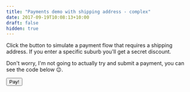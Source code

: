 ```yaml
---
title: "Payments demo with shipping address - complex"
date: 2017-09-19T10:08:13+10:00
draft: false
hidden: true
---
```


Click the button to simulate a payment flow that requires a shipping address. If you enter a specific suburb you'll get a secret discount.

Don't worry, I'm not going to actually try and submit a payment, you can see the code below :wink:.

<button>Pay!</button>
<ul></ul>

<script data-preview-code>
    document.getElementsByTagName('button')[0].addEventListener('click', (e) => {
        const methods = [{
            supportedMethods: ['basic-card'],
            data: {
                supportedNetworks: ['visa', 'mastercard', 'amex'],
                supportedTypes: ['credit', 'debit']
            }
        }];

        const standardShippingOptions = [{
            id: 'standard',
            label: 'Standard shipping',
            amount: {currency: 'AUD', value: '0.00'},
            selected: true,
        }, {
            id: 'express',
            label: 'Express shipping',
            amount: {currency: 'AUD', value: '12.00'},
        }];

        let paymentDetails = {
            total: {
                label: 'You owe me',
                amount: {
                    currency: 'AUD',
                    value: 42
                }
            },
            displayItems: [{
                label: 'Original amount you owe me',
                amount: {
                    currency: 'AUD',
                    value: 42
                }
            }, {
                label: 'Standard shipping',
                amount: {
                    currency: 'AUD',
                    value: 0
                }
            }],
            shippingOptions: standardShippingOptions
        };

        const opts = {
            requestShipping: true
        };

        const request = new PaymentRequest(methods, paymentDetails, opts);

        request.addEventListener('shippingaddresschange', (e) => {
            e.updateWith(new Promise((resolve) => {
                const address = request.shippingAddress;

                if (address.country === 'AU' && address.city === 'Tempe') {
                    paymentDetails.shippingOptions = [{
                        id: 'secret',
                        label: 'Free shipping',
                        amount: { currency: 'AUD', value: 42 },
                        selected: true
                    }];
                    paymentDetails.total.amount.value = 0;
                } else {
                    paymentDetails.total.amount.value = 42;
                    paymentDetails.shippingOptions = standardShippingOptions;
                }

                paymentDetails.displayItems.splice(1, 1, paymentDetails.shippingOptions.filter(x => x.selected)[0]);

                resolve(paymentDetails);
            }));
        }, false);

        request.show()
            .then((instrument) => {
                let details = instrument.details;
                details.cardNumber = 'XXXX-XXXX-XXXX-' + details.cardNumber.substr(12);
                details.cardSecurityCode = '***';

                const ul = document.getElementsByTagName('ul')[0];
                ul.innerHTML = '';

                Object.keys(details).forEach((key) => {
                    const el = document.createElement('li');
                    el.innerHTML = `${key}: ${JSON.stringify(details[key])}`;
                    ul.appendChild(el);
                });

                instrument.complete('success');
            })
            .catch((e) => {
                console.error(e);
                e.complete('error');
            });
    }, false);
</script>